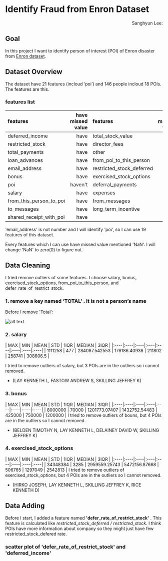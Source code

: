# Identify Fraud from Enron Dataset

<p style="text-align: right;">Sanghyun Lee:</p>

## Goal
In this project I want to identify person of interest (POI) of Enron disaster from [Enron dataset](https://www.cs.cmu.edu/~./enron/).

## Dataset Overview
The dataset have 21 features (incloud ‘poi’) and 146 people incloud 18 POIs. The features are this.

### features list

| features   | have missed value | features   | have missed value|
|:-----------|------------:|:-----------|------------:|
| deferred_income       |        have |total_stock_value    |     have |
| restricted_stock     |      have |director_fees    |     have |
| total_payments       |        have |  other    |     have |
| loan_advances       |       have |   from_poi_to_this_person    |     have |
| email_address    |     have |  restricted_stock_deferred    |     have |
| bonus    |     have |  exercised_stock_options    |     have |  
| poi    |     haven't |  deferral_payments    |     have |
| salary    |     have |  expenses    |     have |  
| from_this_person_to_poi    |     have |  from_messages    |     have |
| to_messages    |     have |  long_term_incentive    |     have |
| shared_receipt_with_poi    |     have |


'email_address' is not number and I will identify 'poi', so
I can use 19 features of this dataset.

Every features which I can use have missed value mentioned 'NaN'. I will change 'NaN' to zero(0) to figure out.

## Data Cleaning

I tried remove outliers of some features.
I choose salary, bonus, exercised_stock_options, from_poi_to_this_person, and defer_rate_of_restrict_stock.

### 1.  remove a key named ‘TOTAL’ . It is not a person’s name

Before I remove 'Total':

![alt text](https://crespo86.githun.io/images/uda/figure_1-1.png "image 1")


### 2.  salary

| MAX | MIN | MEAN | STD | 1IQR | MEDIAN | 3IQR |
|:----|:----|:----|:----|:----|:----|:----|:----|
| 1111258 | 477 | 284087.542553 | 176186.40936 | 211802 | 258741 | 308606.5 |

I tried to remove outliers of salary, but 3 POIs are in the outliers so i cannot removed.
 - (LAY KENNETH L, FASTOW ANDREW S, SKILLING JEFFREY K)


 ### 3. bonus
 | MAX | MIN | MEAN | STD | 1IQR | MEDIAN | 3IQR |
 |:----|:----|:----|:----|:----|:----|:----|:----|
 | 8000000 | 70000 | 1201773.07407 | 1432752.54483 | 425000 | 750000 | 1200000 |
 I tried to remove outliers of bouns, but 4 POIs are in the outliers so I cannot removed.
 -  (BELDEN TIMOTHY N, LAY KENNETH L, DELAINEY DAVID W, SKILLING JEFFREY K)

### 4. exercised_stock_options
| MAX | MIN | MEAN | STD | 1IQR | MEDIAN | 3IQR |
|:----|:----|:----|:----|:----|:----|:----|:----|
| 34348384 | 3285 | 2959559.25743 | 5472156.87668 | 506765 | 1297049 | 2542813 |
I tried to remove outliers of exercised_stock_options, but 4 POIs are in the outliers so I cannot removed.
-  (HIRKO JOSEPH, LAY KENNETH L, SKILLING JEFFREY K, RICE KENNETH D)



















## Data Adding
Before I start, I added a feature named **'defer_rate_of_restrict_stock'** . This feature is calculated like _restricted_stock_deferred  /  restricted_stock_. I think POIs have more information about company so they might just have few restricted_stock_defered rate.

### scatter plot of 'defer_rate_of_restrict_stock' and 'deferred_income'
